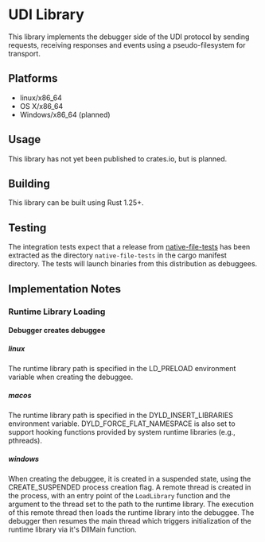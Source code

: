 # UDI Library #

This library implements the debugger side of the UDI protocol by sending requests,
receiving responses and events using a pseudo-filesystem for transport.

## Platforms ##

- linux/x86_64
- OS X/x86_64
- Windows/x86_64 (planned)

## Usage ##

This library has not yet been published to crates.io, but is planned.

## Building ##

This library can be built using Rust 1.25+.

## Testing ##

The integration tests expect that a release from [native-file-tests](https://github.com/dxdbg/native-file-tests) has
been extracted as the directory `native-file-tests` in the cargo manifest directory. The tests will launch binaries
from this distribution as debuggees.

## Implementation Notes

### Runtime Library Loading

#### Debugger creates debuggee

##### linux

The runtime library path is specified in the LD\_PRELOAD environment variable
when creating the debuggee.

##### macos

The runtime library path is specified in the DYLD\_INSERT\_LIBRARIES
environment variable. DYLD\_FORCE\_FLAT\_NAMESPACE is also set to support
hooking functions provided by system runtime libraries (e.g., pthreads).

##### windows

When creating the debuggee, it is created in a suspended state, using the
CREATE\_SUSPENDED process creation flag. A remote thread is created in the
process, with an entry point of the `LoadLibrary` function and the argument to
the thread set to the path to the runtime library. The execution of this remote
thread then loads the runtime library into the debuggee. The debugger then
resumes the main thread which triggers initialization of the runtime
library via it's DllMain function.
